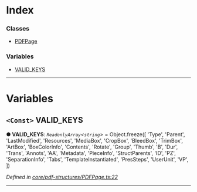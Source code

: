 

# Index

### Classes

* [PDFPage](../classes/_core_pdf_structures_pdfpage_.pdfpage.md)

### Variables

* [VALID_KEYS](_core_pdf_structures_pdfpage_.md#valid_keys)

---

# Variables

<a id="valid_keys"></a>

## `<Const>` VALID_KEYS

**● VALID_KEYS**: *`ReadonlyArray`<`string`>* =  Object.freeze([
  'Type',
  'Parent',
  'LastModified',
  'Resources',
  'MediaBox',
  'CropBox',
  'BleedBox',
  'TrimBox',
  'ArtBox',
  'BoxColorInfo',
  'Contents',
  'Rotate',
  'Group',
  'Thumb',
  'B',
  'Dur',
  'Trans',
  'Annots',
  'AA',
  'Metadata',
  'PieceInfo',
  'StructParents',
  'ID',
  'PZ',
  'SeparationInfo',
  'Tabs',
  'TemplateInstantiated',
  'PresSteps',
  'UserUnit',
  'VP',
])

*Defined in [core/pdf-structures/PDFPage.ts:22](https://github.com/Hopding/pdf-lib/blob/41c216d/src/core/pdf-structures/PDFPage.ts#L22)*

___

